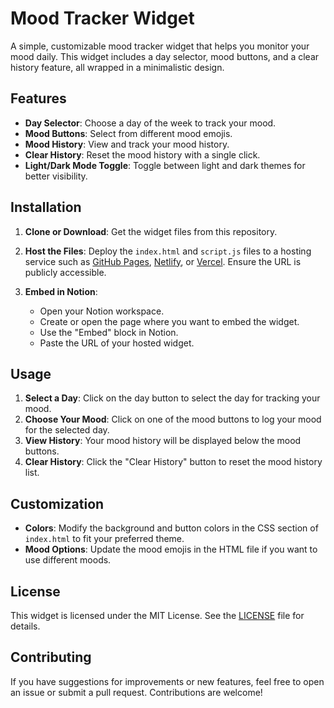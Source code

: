 # Mood Tracker Widget

A simple, customizable mood tracker widget that helps you monitor your mood daily. This widget includes a day selector, mood buttons, and a clear history feature, all wrapped in a minimalistic design.

## Features

- **Day Selector**: Choose a day of the week to track your mood.
- **Mood Buttons**: Select from different mood emojis.
- **Mood History**: View and track your mood history.
- **Clear History**: Reset the mood history with a single click.
- **Light/Dark Mode Toggle**: Toggle between light and dark themes for better visibility.

## Installation

1. **Clone or Download**: Get the widget files from this repository.

2. **Host the Files**: Deploy the `index.html` and `script.js` files to a hosting service such as [GitHub Pages](https://pages.github.com/), [Netlify](https://www.netlify.com/), or [Vercel](https://vercel.com/). Ensure the URL is publicly accessible.

3. **Embed in Notion**:
    - Open your Notion workspace.
    - Create or open the page where you want to embed the widget.
    - Use the "Embed" block in Notion.
    - Paste the URL of your hosted widget.

## Usage

1. **Select a Day**: Click on the day button to select the day for tracking your mood.
2. **Choose Your Mood**: Click on one of the mood buttons to log your mood for the selected day.
3. **View History**: Your mood history will be displayed below the mood buttons.
4. **Clear History**: Click the "Clear History" button to reset the mood history list.

## Customization

- **Colors**: Modify the background and button colors in the CSS section of `index.html` to fit your preferred theme.
- **Mood Options**: Update the mood emojis in the HTML file if you want to use different moods.

## License

This widget is licensed under the MIT License. See the [LICENSE](LICENSE) file for details.

## Contributing

If you have suggestions for improvements or new features, feel free to open an issue or submit a pull request. Contributions are welcome!
